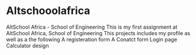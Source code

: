# Altschooolafrica
AltSchool Africa - School of Engineering
This is my first assignment at AltSchool Africa, School of Engineering
This projects includes my profile as well as a the following
A registeration form
A Conatct form
Login page
Calculator design

